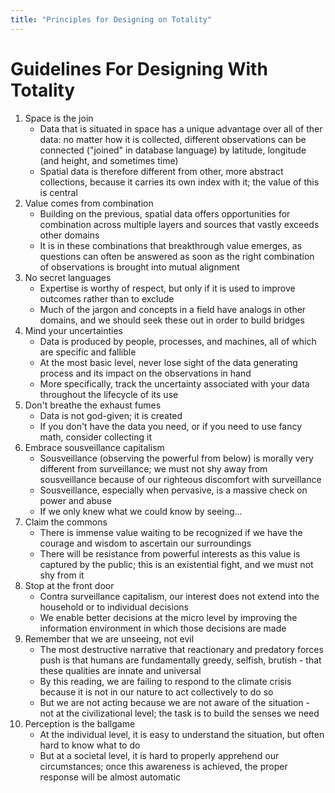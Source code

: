 ```yaml
---
title: "Principles for Designing on Totality"
---
```


# Guidelines For Designing With Totality

1. Space is the join
    - Data that is situated in space has a unique advantage over all of ther data: no matter how it is collected, different observations can be connected ("joined" in database language) by latitude, longitude (and height, and sometimes time)
    - Spatial data is therefore different from other, more abstract collections, because it carries its own index with it; the value of this is central
2. Value comes from combination
    - Building on the previous, spatial data offers opportunities for combination across multiple layers and sources that vastly exceeds other domains
    - It is in these combinations that breakthrough value emerges, as questions can often be answered as soon as the right combination of observations is brought into mutual alignment
3. No secret languages
    - Expertise is worthy of respect, but only if it is used to improve outcomes rather than to exclude
    - Much of the jargon and concepts in a field have analogs in other domains, and we should seek these out in order to build bridges
4. Mind your uncertainties
    - Data is produced by people, processes, and machines, all of which are specific and fallible
    - At the most basic level, never lose sight of the data generating process and its impact on the observations in hand
    - More specifically, track the uncertainty associated with your data throughout the lifecycle of its use
5. Don't breathe the exhaust fumes
    - Data is not god-given; it is created
    - If you don't have the data you need, or if you need to use fancy math, consider collecting it
6. Embrace sousveillance capitalism
    - Sousveillance (observing the powerful from below) is morally very different from surveillance; we must not shy away from sousveillance because of our righteous discomfort with surveillance
    - Sousveillance, especially when pervasive, is a massive check on power and abuse
    - If we only knew what we could know by seeing...
7. Claim the commons
    - There is immense value waiting to be recognized if we have the courage and wisdom to ascertain our surroundings
    - There will be resistance from powerful interests as this value is captured by the public; this is an existential fight, and we must not shy from it
8. Stop at the front door
    - Contra surveillance capitalism, our interest does not extend into the household or to individual decisions
    - We enable better decisions at the micro level by improving the information environment in which those decisions are made
9. Remember that we are unseeing, not evil
    - The most destructive narrative that reactionary and predatory forces push is that humans are fundamentally greedy, selfish, brutish - that these qualities are innate and universal
    - By this reading, we are failing to respond to the climate crisis because it is not in our nature to act collectively to do so
    - But we are not acting because we are not aware of the situation - not at the civilizational level; the task is to build the senses we need
10. Perception is the ballgame
    - At the individual level, it is easy to understand the situation, but often hard to know what to do
    - But at a societal level, it is hard to properly apprehend our circumstances; once this awareness is achieved, the proper response will be almost automatic
